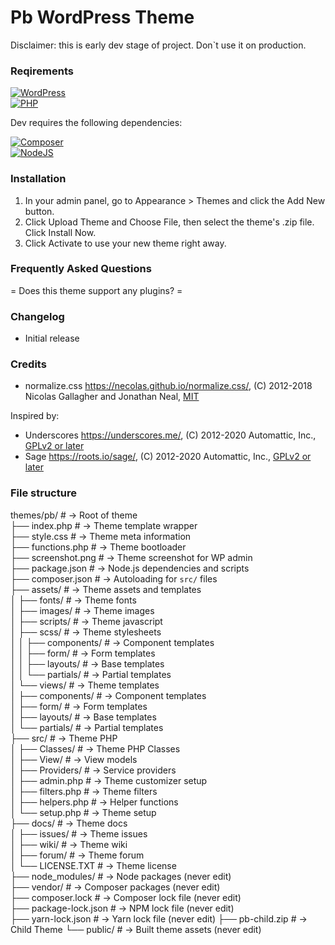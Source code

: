 <h1>Pb WordPress Theme</h1>
Disclaimer: this is early dev stage of project. Don`t use it on production.

### Reqirements

[![WordPress](https://img.shields.io/badge/wordpress-4.7-green?logo=wordpress&style=for-the-badge)](https://wordpress.org/)  
[![PHP](https://img.shields.io/badge/PHP-8.0-green?logo=php&style=for-the-badge)](https://php.org/)  
  
Dev requires the following dependencies:

[![Composer](https://img.shields.io/badge/composer-2.0-green?logo=composer&style=for-the-badge)](https://getcomposer.org/)  
[![NodeJS](https://img.shields.io/badge/nodejs-14.17-green?logo=node.js&style=for-the-badge)](https://nodejs.org/)  

### Installation

1. In your admin panel, go to Appearance > Themes and click the Add New button.
2. Click Upload Theme and Choose File, then select the theme's .zip file. Click Install Now.
3. Click Activate to use your new theme right away.

### Frequently Asked Questions

= Does this theme support any plugins? =


### Changelog
* Initial release

### Credits
* normalize.css https://necolas.github.io/normalize.css/, (C) 2012-2018 Nicolas Gallagher and Jonathan Neal, [MIT](https://opensource.org/licenses/MIT)

Inspired by:
* Underscores https://underscores.me/, (C) 2012-2020 Automattic, Inc., [GPLv2 or later](https://www.gnu.org/licenses/gpl-2.0.html)
* Sage https://roots.io/sage/, (C) 2012-2020 Automattic, Inc., [GPLv2 or later](https://www.gnu.org/licenses/gpl-2.0.html)


### File structure
themes/pb/                # → Root of theme  
├── index.php             # → Theme template wrapper  
├── style.css             # → Theme meta information  
├── functions.php         # → Theme bootloader  
├── screenshot.png        # → Theme screenshot for WP admin  
├── package.json          # → Node.js dependencies and scripts  
├── composer.json         # → Autoloading for `src/` files  
├── assets/               # → Theme assets and templates  
│   ├── fonts/            # → Theme fonts  
│   ├── images/           # → Theme images  
│   ├── scripts/          # → Theme javascript  
│   ├── scss/             # → Theme stylesheets  
│   │   ├── components/   # → Component templates  
│   │   ├── form/         # → Form templates  
│   │   ├── layouts/      # → Base templates  
│   │   └── partials/     # → Partial templates  
│   └── views/            # → Theme templates  
│       ├── components/   # → Component templates  
│       ├── form/         # → Form templates  
│       ├── layouts/      # → Base templates  
│       └── partials/     # → Partial templates  
├── src/                  # → Theme PHP  
│   ├── Classes/          # → Theme PHP Classes  
│   ├── View/             # → View models  
│   ├── Providers/        # → Service providers  
│   ├── admin.php         # → Theme customizer setup  
│   ├── filters.php       # → Theme filters  
│   ├── helpers.php       # → Helper functions  
│   └── setup.php         # → Theme setup  
├── docs/                 # → Theme docs  
│   ├── issues/           # → Theme issues  
│   ├── wiki/             # → Theme wiki  
│   ├── forum/            # → Theme forum  
│   └── LICENSE.TXT       # → Theme license  
├── node_modules/         # → Node packages (never edit)  
├── vendor/               # → Composer packages (never edit)  
├── composer.lock         # → Composer lock file (never edit)  
├── package-lock.json     # → NPM lock file (never edit)  
├── yarn-lock.json        # → Yarn lock file (never edit) 
├── pb-child.zip          # → Child Theme 
└── public/               # → Built theme assets (never edit)  
  

